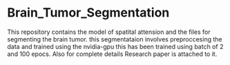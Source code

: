 # Brain_Tumor_Segmentation
This repository contains the model of spatital attension and the files for segmenting the brain tumor.
this segmentataion involves preproccesing the data and trained using the nvidia-gpu 
this has been trained using batch of 2 and 100 epocs.
Also for complete details Research paper is attached to it.
